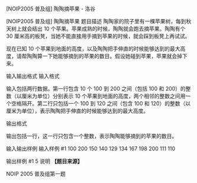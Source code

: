 



[NOIP2005 普及组] 陶陶摘苹果 - 洛谷














[NOIP2005 普及组] 陶陶摘苹果
题目描述
陶陶家的院子里有一棵苹果树，每到秋天树上就会结出 $10$ 个苹果。苹果成熟的时候，陶陶就会跑去摘苹果。陶陶有个 $30$ 厘米高的板凳，当她不能直接用手摘到苹果的时候，就会踩到板凳上再试试。


现在已知 $10$ 个苹果到地面的高度，以及陶陶把手伸直的时候能够达到的最大高度，请帮陶陶算一下她能够摘到的苹果的数目。假设她碰到苹果，苹果就会掉下来。

输入输出格式
输入格式

输入包括两行数据。第一行包含 $10$ 个 $100$ 到 $200$ 之间（包括 $100$ 和 $200$）的整数（以厘米为单位）分别表示 $10$ 个苹果到地面的高度，两个相邻的整数之间用一个空格隔开。第二行只包括一个 $100$ 到 $120$ 之间（包含 $100$ 和 $120$）的整数（以厘米为单位），表示陶陶把手伸直的时候能够达到的最大高度。


输出格式

输出包括一行，这一行只包含一个整数，表示陶陶能够摘到的苹果的数目。

输入输出样例
输入样例 #1
100 200 150 140 129 134 167 198 200 111
110

输出样例 #1
5
说明
**【题目来源】**

NOIP 2005 普及组第一题






